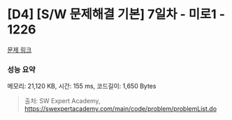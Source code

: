 # [D4] [S/W 문제해결 기본] 7일차 - 미로1 - 1226 

[문제 링크](https://swexpertacademy.com/main/code/problem/problemDetail.do?contestProbId=AV14vXUqAGMCFAYD) 

### 성능 요약

메모리: 21,120 KB, 시간: 155 ms, 코드길이: 1,650 Bytes



> 출처: SW Expert Academy, https://swexpertacademy.com/main/code/problem/problemList.do